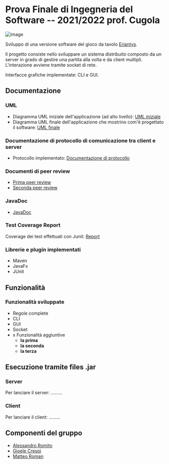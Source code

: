 # Prova Finale di Ingegneria del Software -- 2021/2022 prof. Cugola

![image](https://user-images.githubusercontent.com/100211656/158979476-5ec96f53-0aeb-411f-8213-95391322a81d.png)

Sviluppo di una versione software del gioco da tavolo [Eriantys](https://www.craniocreations.it/prodotto/eriantys).

Il progetto consiste nello sviluppare un sistema distribuito composto da un server in grado di gestire una partita alla volta e da client multipli.
L'interazione avviene tramite socket di rete.

Interfacce grafiche implementate: CLI e GUI.

## Documentazione

### UML
- Diagramma UML iniziale dell'applicazione (ad alto livello): [UML iniziale](link)
- Diagramma UML finale dell'applicazione che mostrino com'è progettato il software: [UML finale](link)

### Documentazione di protocollo di comunicazione tra client e server
- Protocollo implementato: [Documentazione di protocollo](link)

### Documenti di peer review
- [Prima peer review](link)
- [Seconda peer review](link)


### JavaDoc
- [JavaDoc](link)

### Test Coverage Report
Coverage dei test effettuati con Junit: [Report](link)

### Librerie e plugin implementati
- Maven
- JavaFx
- JUnit

## Funzionalità
### Funzionalità sviluppate
- Regole complete
- CLI
- GUI
- Socket
- x Funzionalità aggiuntive
  - __la prima__
  - __la seconda__
  - __la terza__

## Esecuzione tramite files .jar
### Server
Per lanciare il server: .........
### Client
Per lanciare il client: .........

## Componenti del gruppo
- [Alessandro Romito](https://github.com/alessandroromito)
- [Gioele Crespi](https://github.com/GioeleCrespi)
- [Matteo Roman](https://github.com/TeoRomensPoli)
